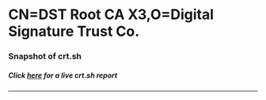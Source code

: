 # CN=DST Root CA X3,O=Digital Signature Trust Co.
### Snapshot of crt.sh
##### Click [here](https://crt.sh/?q=Serial_0A014142000001415C7FF11500000002) for a live crt.sh report

---

